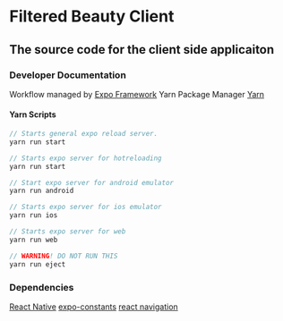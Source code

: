 # Filtered Beauty Client

## The source code for the client side applicaiton

### Developer Documentation

Workflow managed by [Expo Framework](https://docs.expo.io/)
Yarn Package Manager [Yarn](https://classic.yarnpkg.com/en/docs/)

#### Yarn Scripts

```javascript
// Starts general expo reload server.
yarn run start
```

```javascript
// Starts expo server for hotreloading
yarn run start
```

```javascript
// Start expo server for android emulator
yarn run android
```

```javascript
// Starts expo server for ios emulator
yarn run ios
```

```javascript
// Starts expo server for web
yarn run web
```

```javascript
// WARNING! DO NOT RUN THIS
yarn run eject
```

### Dependencies

[React Native](https://reactnative.dev/docs/getting-started)
[expo-constants](https://docs.expo.io/versions/latest/sdk/constants/)
[react navigation](https://reactnavigation.org/docs/getting-started)
